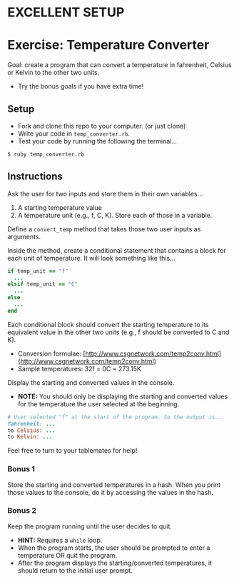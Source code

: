 # EXCELLENT SETUP
# Exercise: Temperature Converter

Goal: create a program that can convert a temperature in fahrenheit, Celsius or Kelvin to the other two units.
- Try the bonus goals if you have extra time!

## Setup

* Fork and clone this repo to your computer. (or just clone)
* Write your code in  `temp_converter.rb`.
* Test your code by running the following the terminal...

```bash
$ ruby temp_converter.rb
```

## Instructions

Ask the user for two inputs and store them in their own variables...  
  1. A starting temperature value  
  2. A temperature unit (e.g., f, C, K). Store each of those in a variable.  

Define a `convert_temp` method that takes those two user inputs as arguments.  

Inside the method, create a conditional statement that contains a block for each unit of temperature. It will look something like this...  

```rb
if temp_unit == "f"
  ...
elsif temp_unit == "C"
  ...
else
  ...
end
```

Each conditional block should convert the starting temperature to its equivalent value in the other two units (e.g., f should be converted to C and K).  
* Conversion formulae: [http://www.csgnetwork.com/temp2conv.html](http://www.csgnetwork.com/temp2conv.html)
* Sample temperatures: 32f = 0C = 273.15K

Display the starting and converted values in the console.  
* **NOTE:** You should only be displaying the starting and converted values for the temperature the user selected at the beginning.

```ruby
# User selected "f" at the start of the program. So the output is...
fahrenheit: ...
to Celsius: ...
to Kelvin: ...
```

Feel free to turn to your tablemates for help!  

### Bonus 1

Store the starting and converted temperatures in a hash. When you print those values to the console, do it by accessing the values in the hash.

### Bonus 2

Keep the program running until the user decides to quit.
* **HINT:** Requires a `while` loop.
* When the program starts, the user should be prompted to enter a temperature OR quit the program.
* After the program displays the starting/converted temperatures, it should return to the initial user prompt.
